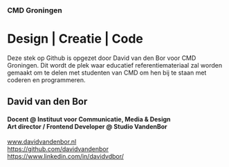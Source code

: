 ### CMD Groningen
# Design | Creatie | Code


Deze stek op Github is opgezet door David van den Bor voor CMD Groningen. 
Dit wordt de plek waar educatief referentiemateriaal zal worden gemaakt om te delen met studenten van CMD om hen bij te staan met coderen en programmeren.


## David van den Bor
#### Docent @ Instituut voor Communicatie, Media & Design <br> Art director / Frontend Developer @ Studio VandenBor
www.davidvandenbor.nl <br>
https://github.com/davidvandenbor <br>
https://www.linkedin.com/in/davidvdbor/
